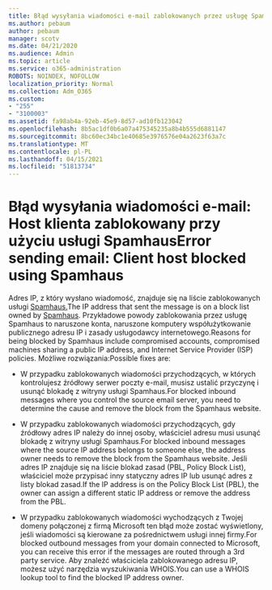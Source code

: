 ```yaml
---
title: Błąd wysyłania wiadomości e-mail zablokowanych przez usługę SpamHaus
ms.author: pebaum
author: pebaum
manager: scotv
ms.date: 04/21/2020
ms.audience: Admin
ms.topic: article
ms.service: o365-administration
ROBOTS: NOINDEX, NOFOLLOW
localization_priority: Normal
ms.collection: Adm_O365
ms.custom:
- "255"
- "3100003"
ms.assetid: fa98ab4a-92eb-45e9-8d57-ad10fb123042
ms.openlocfilehash: 8b5ac1df0b6a07a475345235a8b4b555d6881147
ms.sourcegitcommit: 8bc60ec34bc1e40685e3976576e04a2623f63a7c
ms.translationtype: MT
ms.contentlocale: pl-PL
ms.lasthandoff: 04/15/2021
ms.locfileid: "51813734"
---
```

# <a name="error-sending-email-client-host-blocked-using-spamhaus"></a><span data-ttu-id="030f1-102">Błąd wysyłania wiadomości e-mail: Host klienta zablokowany przy użyciu usługi Spamhaus</span><span class="sxs-lookup"><span data-stu-id="030f1-102">Error sending email: Client host blocked using Spamhaus</span></span>

<span data-ttu-id="030f1-103">Adres IP, z który wysłano wiadomość, znajduje się na liście zablokowanych usługi [Spamhaus.](https://go.microsoft.com/fwlink/p/?linkid=123245)</span><span class="sxs-lookup"><span data-stu-id="030f1-103">The IP address that sent the message is on a block list owned by [Spamhaus](https://go.microsoft.com/fwlink/p/?linkid=123245).</span></span> <span data-ttu-id="030f1-104">Przykładowe powody zablokowania przez usługę Spamhaus to naruszone konta, naruszone komputery współużytkowanie publicznego adresu IP i zasady usługodawcy internetowego.</span><span class="sxs-lookup"><span data-stu-id="030f1-104">Reasons for being blocked by Spamhaus include compromised accounts, compromised machines sharing a public IP address, and Internet Service Provider (ISP) policies.</span></span> <span data-ttu-id="030f1-105">Możliwe rozwiązania:</span><span class="sxs-lookup"><span data-stu-id="030f1-105">Possible fixes are:</span></span>
  
- <span data-ttu-id="030f1-106">W przypadku zablokowanych wiadomości przychodzących, w których kontrolujesz źródłowy serwer poczty e-mail, musisz ustalić przyczynę i usunąć blokadę z witryny usługi Spamhaus.</span><span class="sxs-lookup"><span data-stu-id="030f1-106">For blocked inbound messages where you control the source email server, you need to determine the cause and remove the block from the Spamhaus website.</span></span>

- <span data-ttu-id="030f1-107">W przypadku zablokowanych wiadomości przychodzących, gdy źródłowy adres IP należy do innej osoby, właściciel adresu musi usunąć blokadę z witryny usługi Spamhaus.</span><span class="sxs-lookup"><span data-stu-id="030f1-107">For blocked inbound messages where the source IP address belongs to someone else, the address owner needs to remove the block from the Spamhaus website.</span></span> <span data-ttu-id="030f1-108">Jeśli adres IP znajduje się na liście blokad zasad (PBL, Policy Block List), właściciel może przypisać inny statyczny adres IP lub usunąć adres z listy blokad zasad.</span><span class="sxs-lookup"><span data-stu-id="030f1-108">If the IP address is on the Policy Block List (PBL), the owner can assign a different static IP address or remove the address from the PBL.</span></span>

- <span data-ttu-id="030f1-109">W przypadku zablokowanych wiadomości wychodzących z Twojej domeny połączonej z firmą Microsoft ten błąd może zostać wyświetlony, jeśli wiadomości są kierowane za pośrednictwem usługi innej firmy.</span><span class="sxs-lookup"><span data-stu-id="030f1-109">For blocked outbound messages from your domain connected to Microsoft, you can receive this error if the messages are routed through a 3rd party service.</span></span> <span data-ttu-id="030f1-110">Aby znaleźć właściciela zablokowanego adresu IP, możesz użyć narzędzia wyszukiwania WHOIS.</span><span class="sxs-lookup"><span data-stu-id="030f1-110">You can use a WHOIS lookup tool to find the blocked IP address owner.</span></span>
